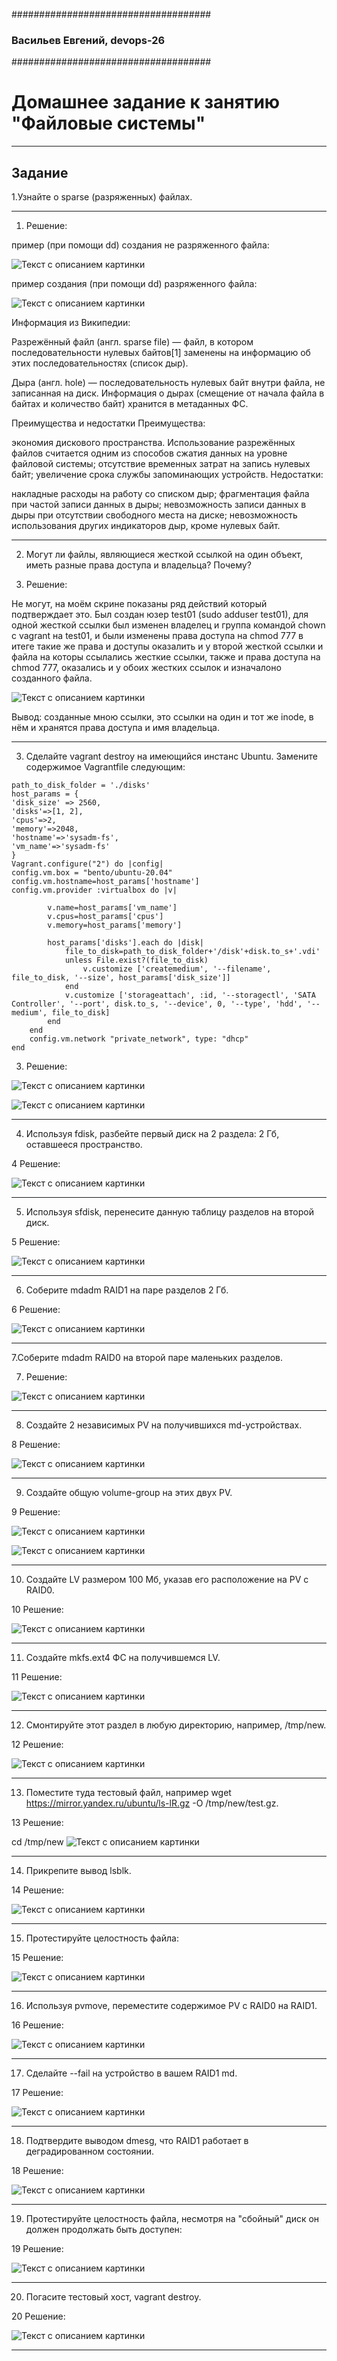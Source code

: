 ####################################
### Васильев Евгений,  devops-26
####################################


# Домашнее задание к занятию "Файловые системы"



------

## Задание

1.Узнайте о sparse (разряженных) файлах.

---

1. Решение:

пример (при помощи dd) создания не разряженного файла:

![Текст с описанием картинки](./old-tasks/img/FileSys/00.png)

пример создания (при помощи dd) разряженного файла:

![Текст с описанием картинки](./old-tasks/img/FileSys/0.png)

Информация из Википедии:

Разрежённый файл (англ. sparse file) — файл, в котором последовательности нулевых байтов[1] заменены на информацию об этих последовательностях (список дыр).

Дыра (англ. hole) — последовательность нулевых байт внутри файла, не записанная на диск. Информация о дырах (смещение от начала файла в байтах и количество байт) хранится в метаданных ФС.

Преимущества и недостатки
Преимущества:

экономия дискового пространства. Использование разрежённых файлов считается одним из способов сжатия данных на уровне файловой системы;
отсутствие временных затрат на запись нулевых байт;
увеличение срока службы запоминающих устройств.
Недостатки:

накладные расходы на работу со списком дыр;
фрагментация файла при частой записи данных в дыры;
невозможность записи данных в дыры при отсутствии свободного места на диске;
невозможность использования других индикаторов дыр, кроме нулевых байт.

---
2. Могут ли файлы, являющиеся жесткой ссылкой на один объект, иметь разные права доступа и владельца? Почему?


2. Решение:

Не могут, на моём скрине показаны ряд действий который подтверждает это. 
Был создан юзер test01 (sudo adduser test01), для одной жесткой ссылки был изменен владелец и группа командой chown с vagrant на test01, и были изменены права доступа на chmod 777 в итеге 
такие же права и доступы оказалить и у второй жесткой ссылки и файла на которы ссылались жесткие ссылки, также и права доступа на chmod 777, оказались и у обоих жестких ссылок и изначалоно созданного файла.

![Текст с описанием картинки](./old-tasks/img/FileSys/1.png)

Вывод: созданные мною ссылки, это ссылки на один и тот же inode, в нём и хранятся права доступа и имя владельца.

---

3. Сделайте vagrant destroy на имеющийся инстанс Ubuntu. Замените содержимое Vagrantfile следующим:

```
path_to_disk_folder = './disks'
host_params = {
'disk_size' => 2560,
'disks'=>[1, 2],
'cpus'=>2,
'memory'=>2048,
'hostname'=>'sysadm-fs',
'vm_name'=>'sysadm-fs'
}
Vagrant.configure("2") do |config|
config.vm.box = "bento/ubuntu-20.04"
config.vm.hostname=host_params['hostname']
config.vm.provider :virtualbox do |v|

        v.name=host_params['vm_name']
        v.cpus=host_params['cpus']
        v.memory=host_params['memory']

        host_params['disks'].each do |disk|
            file_to_disk=path_to_disk_folder+'/disk'+disk.to_s+'.vdi'
            unless File.exist?(file_to_disk)
                v.customize ['createmedium', '--filename', file_to_disk, '--size', host_params['disk_size']]
            end
            v.customize ['storageattach', :id, '--storagectl', 'SATA Controller', '--port', disk.to_s, '--device', 0, '--type', 'hdd', '--medium', file_to_disk]
        end
    end
    config.vm.network "private_network", type: "dhcp"
end
```
3. Решение:

![Текст с описанием картинки](./old-tasks/img/FileSys/3.png)

![Текст с описанием картинки](./old-tasks/img/FileSys/3a.png)

---

4. Используя fdisk, разбейте первый диск на 2 раздела: 2 Гб, оставшееся пространство.

4 Решение:

![Текст с описанием картинки](./old-tasks/img/FileSys/4.png)

---

5. Используя sfdisk, перенесите данную таблицу разделов на второй диск.

5 Решение:

![Текст с описанием картинки](./old-tasks/img/FileSys/5.png)

---

6. Соберите mdadm RAID1 на паре разделов 2 Гб.

6 Решение:

![Текст с описанием картинки](./old-tasks/img/FileSys/6.png)

---

7.Соберите mdadm RAID0 на второй паре маленьких разделов.

7. Решение:

![Текст с описанием картинки](./old-tasks/img/FileSys/7.png)

---

8. Создайте 2 независимых PV на получившихся md-устройствах.

8 Решение:

![Текст с описанием картинки](./old-tasks/img/FileSys/8.png)

---

9. Создайте общую volume-group на этих двух PV.

9 Решение:

![Текст с описанием картинки](./old-tasks/img/FileSys/9.png)

![Текст с описанием картинки](./old-tasks/img/FileSys/9a.png)

---

10.  Создайте LV размером 100 Мб, указав его расположение на PV с RAID0.

10 Решение:

![Текст с описанием картинки](./old-tasks/img/FileSys/10.png)

---

11. Создайте mkfs.ext4 ФС на получившемся LV.

11 Решение:

![Текст с описанием картинки](./old-tasks/img/FileSys/11.png)

---

12. Смонтируйте этот раздел в любую директорию, например, /tmp/new.

12 Решение:

![Текст с описанием картинки](./old-tasks/img/FileSys/12.png)

---

13.  Поместите туда тестовый файл, например wget https://mirror.yandex.ru/ubuntu/ls-lR.gz -O /tmp/new/test.gz.

13 Решение:

cd /tmp/new
![Текст с описанием картинки](./old-tasks/img/FileSys/13.png)

---

14. Прикрепите вывод lsblk.

14 Решение:

![Текст с описанием картинки](./old-tasks/img/FileSys/14.png)

---

15. Протестируйте целостность файла:

15 Решение:

![Текст с описанием картинки](./old-tasks/img/FileSys/15.png)

---

16. Используя pvmove, переместите содержимое PV с RAID0 на RAID1.

16 Решение: 

![Текст с описанием картинки](./old-tasks/img/FileSys/16.png)

---

17. Сделайте --fail на устройство в вашем RAID1 md.

17 Решение:

![Текст с описанием картинки](./old-tasks/img/FileSys/17.png)

---

18. Подтвердите выводом dmesg, что RAID1 работает в деградированном состоянии.

18 Решение:

![Текст с описанием картинки](./old-tasks/img/FileSys/18.png)

---

19. Протестируйте целостность файла, несмотря на "сбойный" диск он должен продолжать быть доступен:

19 Решение:

![Текст с описанием картинки](./old-tasks/img/FileSys/19.png)

---

20. Погасите тестовый хост, vagrant destroy.

20 Решение:

![Текст с описанием картинки](./old-tasks/img/FileSys/20.png)


-----

